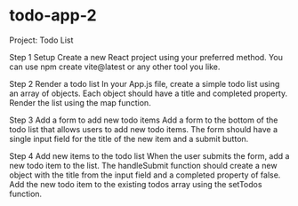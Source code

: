 # todo-app-2

Project: Todo List

Step 1
Setup
Create a new React project using your preferred method. You can use  npm create vite@latest or any other tool you like.

Step 2
Render a todo list
In your App.js file, create a simple todo list using an array of objects. Each object should have a title and completed property. Render the list using the map function.

Step 3
Add a form to add new todo items
Add a form to the bottom of the todo list that allows users to add new todo items. The form should have a single input field for the title of the new item and a submit button.

Step 4
Add new items to the todo list
When the user submits the form, add a new todo item to the list. The handleSubmit function should create a new object with the title from the input field and a completed property of false. Add the new todo item to the existing todos array using the setTodos function.